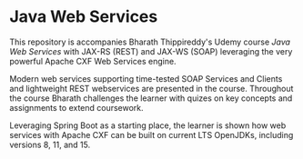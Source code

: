 # Java Web Services

This repository is accompanies Bharath Thippireddy's Udemy course *Java Web Services* with JAX-RS (REST) and JAX-WS (SOAP) leveraging the very powerful Apache CXF Web Services engine.

Modern web services supporting time-tested SOAP Services and Clients and lightweight REST webservices are presented in the course. Throughout the course Bharath challenges the learner with quizes on key concepts and assignments to extend coursework.

Leveraging Spring Boot as a starting place, the learner is shown how web services with Apache CXF can be built on current LTS OpenJDKs, including versions 8, 11, and 15.